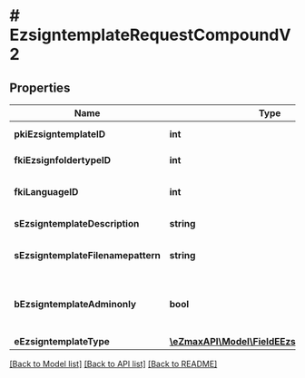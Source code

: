 # # EzsigntemplateRequestCompoundV2

## Properties

Name | Type | Description | Notes
------------ | ------------- | ------------- | -------------
**pkiEzsigntemplateID** | **int** | The unique ID of the Ezsigntemplate | [optional]
**fkiEzsignfoldertypeID** | **int** | The unique ID of the Ezsignfoldertype. | [optional]
**fkiLanguageID** | **int** | The unique ID of the Language.  Valid values:  |Value|Description| |-|-| |1|French| |2|English| |
**sEzsigntemplateDescription** | **string** | The description of the Ezsigntemplate |
**sEzsigntemplateFilenamepattern** | **string** | The filename pattern of the Ezsigntemplate | [optional]
**bEzsigntemplateAdminonly** | **bool** | Whether the Ezsigntemplate can be accessed by admin users only (eUserType&#x3D;Normal) |
**eEzsigntemplateType** | [**\eZmaxAPI\Model\FieldEEzsigntemplateType**](FieldEEzsigntemplateType.md) |  |

[[Back to Model list]](../../README.md#models) [[Back to API list]](../../README.md#endpoints) [[Back to README]](../../README.md)

